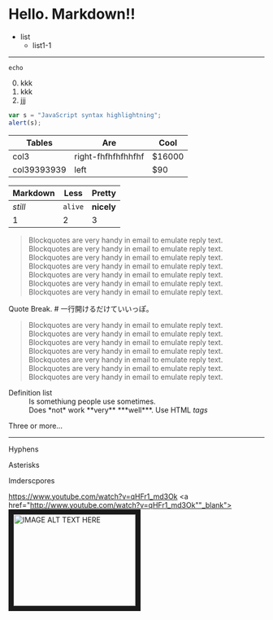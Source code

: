 # Hello. Markdown!!

* list
  - list1-1

---

`echo`

0.  kkk
0.  kkk
0.  jjj

```javascript
var s = "JavaScript syntax highlightning";
alert(s);
```

|Tables |Are |Cool |
|-|-|-|
|col3 |right-fhfhfhfhhfhf |$16000 |
|col39393939 |left |$90 |


Markdown  | Less  | Pretty
-|-|-
*still* | `alive` | **nicely**
1|2|3

> Blockquotes are very handy in email to emulate reply text.
Blockquotes are very handy in email to emulate reply text.
Blockquotes are very handy in email to emulate reply text.
Blockquotes are very handy in email to emulate reply text.
Blockquotes are very handy in email to emulate reply text.
Blockquotes are very handy in email to emulate reply text.
Blockquotes are very handy in email to emulate reply text.

Quote Break. # 一行開けるだけていいっぽ。
> Blockquotes are very handy in email to emulate reply text.
Blockquotes are very handy in email to emulate reply text.
Blockquotes are very handy in email to emulate reply text.
Blockquotes are very handy in email to emulate reply text.
Blockquotes are very handy in email to emulate reply text.
Blockquotes are very handy in email to emulate reply text.
Blockquotes are very handy in email to emulate reply text.


<dl>
<dt>Definition list</dt>
<dd>Is somethiung people use sometimes.</dd>
<dd>Does  *not* work **very** ***well***. Use HTML <em>tags</em></dd>
</dl>


Three or more...


---

Hyphens





Asterisks



Imderscpores

https://www.youtube.com/watch?v=qHFr1_md3Ok <a href="http://www.youtube.com/watch?v=qHFr1_md3Ok""_blank"><img src="https://i.ytimg.com/vi_webp/qHFr1_md3Ok/mqdefault.webp" alt="IMAGE ALT TEXT HERE" width="240" height="180" border="10" /></a>




